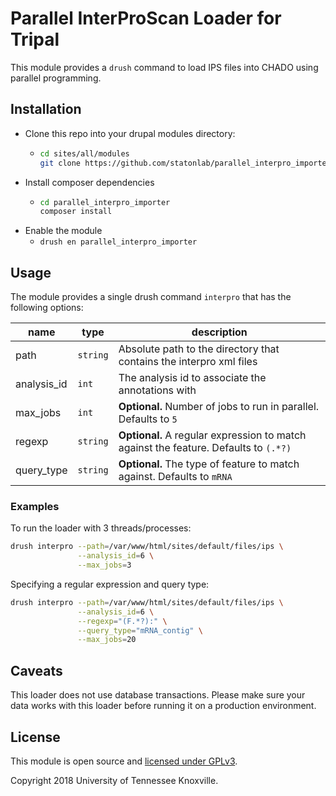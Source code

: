 # Parallel InterProScan Loader for Tripal

This module provides a `drush` command to load IPS files into CHADO using parallel programming.

## Installation

- Clone this repo into your drupal modules directory:
  - ```bash
    cd sites/all/modules
    git clone https://github.com/statonlab/parallel_interpro_importer.git
    ```
- Install composer dependencies
  - ```bash 
    cd parallel_interpro_importer
    composer install
    ```
- Enable the module
  - `drush en parallel_interpro_importer`


## Usage

The module provides a single drush command `interpro` that has the following options:

|name|type|description|
|----|----|-----------|
|path|`string`|Absolute path to the directory that contains the interpro xml files|
|analysis_id|`int`|The analysis id to associate the annotations with|
|max_jobs|`int`|**Optional.** Number of jobs to run in parallel. Defaults to `5`|
|regexp|`string`|**Optional.** A regular expression to match against the feature. Defaults to `(.*?)`|
|query_type|`string`|**Optional.** The type of feature to match against. Defaults to `mRNA`|

### Examples

To run the loader with 3 threads/processes:

```bash
drush interpro --path=/var/www/html/sites/default/files/ips \
 			   --analysis_id=6 \
 			   --max_jobs=3
```

Specifying a regular expression and query type:

```bash
drush interpro --path=/var/www/html/sites/default/files/ips \
               --analysis_id=6 \
               --regexp="(F.*?):" \
               --query_type="mRNA_contig" \
               --max_jobs=20
```

## Caveats

This loader does not use database transactions. Please make sure your data works with
this loader before running it on a production environment.

## License

This module is open source and [licensed under GPLv3](LICENSE).

Copyright 2018 University of Tennessee Knoxville.

